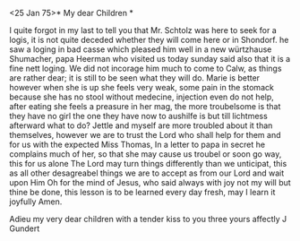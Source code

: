  <25 Jan 75>*
My dear Children <Fried>*

I quite forgot in my last to tell you that Mr. Schtolz was here to seek for a logis, it is not quite deceded whether they will come here or in Shondorf. he saw a loging in bad casse which pleased him well in a new würtzhause Shumacher, papa Heerman who visited us today sunday said also that it is a fine nett loging. We did not incorage him much to come to Calw, as things are rather dear; it is still to be seen what they will do. Marie is better however when she is up she feels very weak, some pain in the stomack because she has no stool without medecine, injection even do not help, after eating she feels a preasure in her mag, the more troubelsome is that they have no girl the one they have now to aushilfe is but till lichtmess afterward what to do? Jettle and myself are more troubled about it than themselves, however we are to trust the Lord who shall help for them and for us with the expected Miss Thomas, In a letter to papa in secret he complains much of her, so that she may cause us troubel or soon go way, this for us alone The Lord may turn things differently than we unticipat, this as all other desagreabel things we are to accept as from our Lord and wait upon Him Oh for the mind of Jesus, who said always with joy not my will but thine be done, this lesson is to be learned every day fresh, may I learn it joyfully Amen.

Adieu my very dear children with a tender kiss to you three yours affectly  J Gundert
